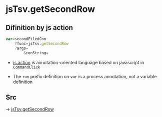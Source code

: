 # jsTsv.getSecondRow

## Difinition by js action

```js.js
var=secondFiledCon
	?func=jsTsv.getSecondRow
	?args=
		&conString=
```

- [js action](#) is annotation-oriented language based on javascript in `CommandClick`

- The `run` prefix definition on `var` is a process annotation, not a variable definition

## Src

-> [jsTsv.getSecondRow](https://github.com/puutaro/CommandClick/blob/master/app/src/main/java/com/puutaro/commandclick/fragment_lib/terminal_fragment/js_interface/tsv/JsTsv.kt#L82)


